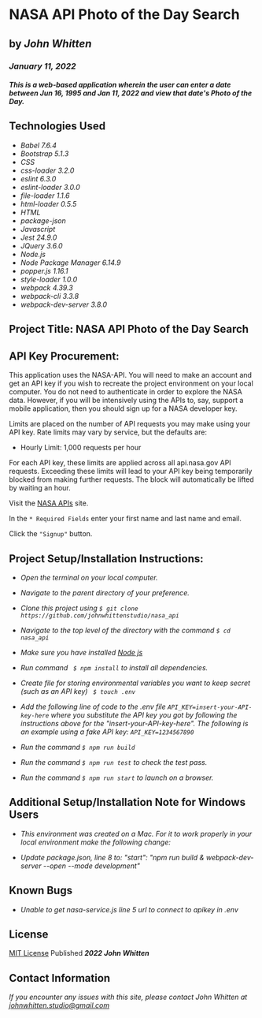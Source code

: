 # NASA API Photo of the Day Search

## by _**John Whitten**_

### _January 11, 2022_

#### _This is a web-based application wherein the user can enter a date between Jun 16, 1995 and Jan 11, 2022 and view that date's Photo of the Day._

## Technologies Used
- _Babel 7.6.4_
- _Bootstrap 5.1.3_
- _CSS_
- _css-loader 3.2.0_
- _eslint 6.3.0_
- _eslint-loader 3.0.0_
- _file-loader 1.1.6_
- _html-loader 0.5.5_
- _HTML_
- _package-json_
- _Javascript_
- _Jest 24.9.0_
- _JQuery 3.6.0_
- _Node.js_
- _Node Package Manager 6.14.9_
- _popper.js 1.16.1_
- _style-loader 1.0.0_
- _webpack 4.39.3_
- _webpack-cli 3.3.8_
- _webpack-dev-server 3.8.0_

## Project Title: NASA API Photo of the Day Search

## API Key Procurement:
This application uses the NASA-API. You will need to make an account and get an API key if you wish to recreate the project environment on your local computer. You do not need to authenticate in order to explore the NASA data. However, if you will be intensively using the APIs to, say, support a mobile application, then you should sign up for a NASA developer key.

Limits are placed on the number of API requests you may make using your API key. Rate limits may vary by service, but the defaults are:

- Hourly Limit: 1,000 requests per hour

For each API key, these limits are applied across all api.nasa.gov API requests. Exceeding these limits will lead to your API key being temporarily blocked from making further requests. The block will automatically be lifted by waiting an hour. 

Visit the [NASA APIs](https://api.nasa.gov/) site.

In the ```* Required Fields``` enter your first name and last name and email.

Click the ```"Signup"``` button.

## Project Setup/Installation Instructions:
- _Open the terminal on your local computer._

- _Navigate to the parent directory of your preference._

- _Clone this project using ```$ git clone https://github.com/johnwhittenstudio/nasa_api```_

- _Navigate to the top level of the directory with the command ```$ cd nasa_api```_

- _Make sure you have installed [Node js](https://nodejs.org/en/)_

- _Run command ``` $ npm install``` to install all dependencies._

- _Create file for storing environmental variables you want to keep secret (such as an API key) ``` $ touch .env```_

- _Add the following line of code to the .env file ```API_KEY=insert-your-API-key-here``` where you substitute the API key you got by following the instructions above for the "insert-your-API-key-here". The following is an example using a fake API key: ```API_KEY=1234567890```_

- _Run the command ```$ npm run build```_

- _Run the command ```$ npm run test``` to check the test pass._

- _Run the command ```$ npm run start``` to launch on a browser._

## Additional Setup/Installation Note for Windows Users
- _This environment was created on a Mac. For it to work properly in your local environment make the following change:_

- _Update package.json, line 8 to: "start": "npm run build & webpack-dev-server --open --mode development"_

## Known Bugs
- _Unable to get nasa-service.js line 5 url to connect to apikey in .env_

## License
[MIT License](https://opensource.org/licenses/MIT) Published _**2022**_ _**John Whitten**_

## Contact Information
_If you encounter any issues with this site, please contact John Whitten at [johnwhitten.studio@gmail.com](mailto:johnwhitten.studio@gmail.com)_
